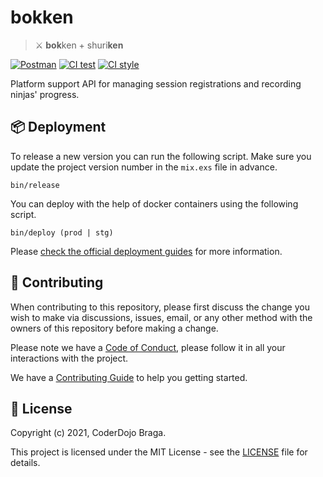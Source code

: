 [postman-badge]: https://img.shields.io/badge/Postman-ef5b25.svg?logo=postman&colorA=ef5b25&logoColor=white
[postman-documentation]: https://documenter.getpostman.com/view/14049085/TzCTXj9E
[ci-test-status]: https://github.com/coderdojobraga/bokken/actions/workflows/test.yml/badge.svg
[ci-test-workflow]: https://github.com/coderdojobraga/bokken/actions/workflows/test.yml
[ci-style-status]: https://github.com/coderdojobraga/bokken/actions/workflows/style.yml/badge.svg
[ci-style-workflow]: https://github.com/coderdojobraga/bokken/actions/workflows/style.yml
[contributing]: CONTRIBUTING.md
[code_of_conduct]: CODE_OF_CONDUCT.md
[license]: LICENSE.txt

# bokken

> ⚔️ **bok**ken + shuri**ken**

[![Postman][postman-badge]][postman-documentation]
[![CI test][ci-test-status]][ci-test-workflow]
[![CI style][ci-style-status]][ci-style-workflow]

Platform support API for managing session registrations and recording ninjas'
progress.

## 📦 Deployment

To release a new version you can run the following script. Make sure you
update the project version number in the `mix.exs` file in advance.

```
bin/release
```

You can deploy with the help of docker containers using the following script.

```
bin/deploy (prod | stg)
```

Please [check the official deployment
guides](https://hexdocs.pm/phoenix/deployment.html) for more information.

## 🤝 Contributing

When contributing to this repository, please first discuss the change you wish
to make via discussions, issues, email, or any other method with the owners of this
repository before making a change.

Please note we have a [Code of Conduct](CODE_OF_CONDUCT.md), please follow it
in all your interactions with the project.

We have a [Contributing Guide][contributing] to help you getting started.

## 📝 License

Copyright (c) 2021, CoderDojo Braga.

This project is licensed under the MIT License - see the [LICENSE][license]
file for details.

